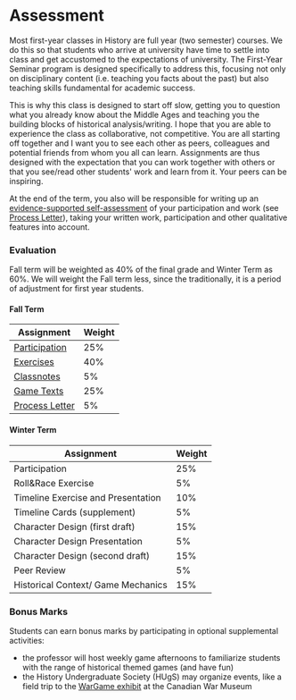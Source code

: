 # Assessment

Most first-year classes in History are full year (two semester) courses. We do this so that students who arrive at university have time to settle into class and get accustomed to the expectations of university. The First-Year Seminar program is designed specifically to address this, focusing not only on disciplinary content (i.e. teaching you facts about the past) but also teaching skills fundamental for academic success.&#x20;

This is why this class is designed to start off slow, getting you to question what you already know about the Middle Ages and teaching you the building blocks of historical analysis/writing. I hope that you are able to experience the class as collaborative, not competitive. You are all starting off together and I want you to see each other as peers, colleagues and potential friends from whom you all can learn. Assignments are thus designed with the expectation that you can work together with others or that you see/read other students' work and learn from it. Your peers can be inspiring.&#x20;

At the end of the term, you also will be responsible for writing up an [evidence-supported self-assessment](coursework/process-letters.md) of your participation and work (see [Process Letter](coursework/process-letters.md)), taking your written work, participation and other qualitative features into account.

### Evaluation

Fall term will be weighted as 40% of the final grade and Winter Term as 60%. We will weight the Fall term less, since the traditionally, it is a period of adjustment for first year students.&#x20;

#### Fall Term

| **Assignment**                                     | **Weight** |
| -------------------------------------------------- | ---------- |
| [Participation](coursework/participation.md)       | 25%        |
| [Exercises](coursework/assignments/)               | 40%        |
| [Classnotes](coursework/reflections/classnotes.md) | 5%         |
| [Game Texts](coursework/reflections/game-texts.md) | 25%        |
| [Process Letter](coursework/process-letters.md)    | 5%         |

#### Winter Term

| Assignment                         | Weight |
| ---------------------------------- | ------ |
| Participation                      | 25%    |
| Roll\&Race Exercise                | 5%     |
| Timeline Exercise and Presentation | 10%    |
| Timeline Cards (supplement)        | 5%     |
| Character Design (first draft)     | 15%    |
| Character Design Presentation      | 5%     |
| Character Design (second draft)    | 15%    |
| Peer Review                        | 5%     |
| Historical Context/ Game Mechanics | 15%    |

### Bonus Marks

Students can earn bonus marks by participating in optional supplemental activities:

* the professor will host weekly game afternoons to familiarize students with the range of historical themed games (and have fun)
* the History Undergraduate Society (HUgS) may organize events, like a field trip to the [WarGame exhibit](https://www.warmuseum.ca/war-games/) at the Canadian War Museum

